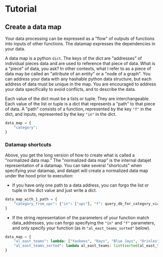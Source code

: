 # Tutorial

## Create a data map

Your data processing can be expressed as a "flow" of outputs of functions into inputs of other functions. The datamap expresses the dependencies in your data.

A data map is a python `dict`. The keys of the dict are "addresses" of individual pieces data and are used to reference that piece of data. What is a "piece" of data, you ask? In other contexts, what I refer to as a piece of data may be called an "attribute of an entity" or a "node of a graph".  You can address your data with any hashable python data structure, but each address of data must be unique in the map. You are encouraged to address your data specifically to avoid conflicts, and to describe the data.

Each value of the dict must be a lists or tuple. They are interchangeable. Each value of the list or tuple is a dict that represents a "path" to that piece of data. A "path" consists of a function, represented by the key `"f"` in the dict, and inputs, represented by the key `"in"` in the dict. 

```python
data_map = {
    "category": 
}


```

### Datamap shortcuts
Above, you get the long version of how to create what is called a "normalized data map." The "normalized data map" is the internal datajet representation of a datamap. You can take several "shortcuts" when specifying your datamap, and datajet will create a normalized data map under the hood prior to execution:  

- If you have only one path to a data address, you can forgo the list or tuple in the dict value and just write a dict.
```python
data_map_with_1_path = {
    "category_from_upc": {"in": ["upc"], "f": query_db_for_category_via_upc}
}
```

- If the string representation of the parameters of your function match data_addresses, you can forgo specifying the `"in"` and `"f"` parameters, and only specify your function (as in `"al_east_teams_sorted"` below).    
```python
data_map = {
    "al_east_teams": lambda: ["Yankees", "Rays", "Blue Jays", "Orioles", "Red Sox"],
    "al_east_teams_sorted": lambda al_east_teams: list(sorted(al_east_teams))
}
```
